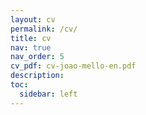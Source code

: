 ```yaml
---
layout: cv
permalink: /cv/
title: cv
nav: true
nav_order: 5
cv_pdf: cv-joao-mello-en.pdf
description:
toc:
  sidebar: left
---
```

